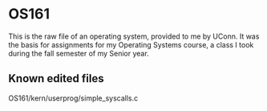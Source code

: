 # OS161

This is the raw file of an operating system, provided to me by UConn.  It was the basis for assignments for my Operating Systems course, a class I took during the fall semester of my Senior year.

## Known edited files
OS161/kern/userprog/simple_syscalls.c

